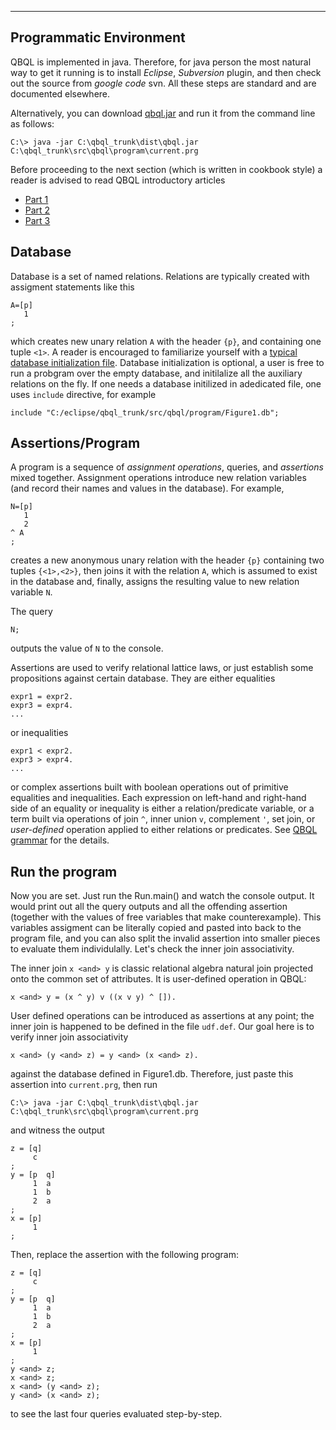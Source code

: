
---

## Programmatic Environment ##

QBQL is implemented in java. Therefore, for java person the most natural way to get it running is to install _Eclipse_, _Subversion_ plugin, and then check out the source from _google_ _code_ svn. All these steps are standard and are documented elsewhere.

Alternatively, you can download [qbql.jar](http://qbql.googlecode.com/svn/trunk/dist/qbql.jar) and run it from the command line as follows:

```
C:\> java -jar C:\qbql_trunk\dist\qbql.jar C:\qbql_trunk\src\qbql\program\current.prg
```

Before proceeding to the next section (which is written in cookbook style) a reader is advised to read QBQL introductory articles
  * [Part 1](http://vadimtropashko.wordpress.com/relational-programming-with-qbql/)
  * [Part 2](http://vadimtropashko.wordpress.com/relational-programming-with-qbql/manipulating-strings-in-qbql/)
  * [Part 3](http://vadimtropashko.wordpress.com/relational-programming-with-qbql/aggregation-and-set-joins/)

## Database ##

Database is a set of named relations. Relations are typically created with assigment statements like this

```
A=[p]
   1
;
```

which creates new unary relation `A` with the header `{p}`, and containing one tuple `<1>`. A reader is encouraged to familiarize yourself with a [typical database initialization file](http://code.google.com/p/qbql/source/browse/trunk/src/qbql/program/Figure1.db). Database initialization is optional, a user is free to run a probgram over the empty database, and initilalize all the auxiliary relations on the fly. If one needs a database initilized in adedicated file, one uses `include` directive, for example

```
include "C:/eclipse/qbql_trunk/src/qbql/program/Figure1.db";
```


## Assertions/Program ##

A program is a sequence of _assignment operations_, queries, and _assertions_ mixed together. Assignment operations introduce new relation variables (and record their names and values in the database). For example,

```
N=[p]
   1
   2
^ A
;
```

creates a new anonymous unary relation with the header `{p}` containing two tuples `{<1>,<2>}`, then joins it with the relation `A`, which is assumed to exist in the database and, finally, assigns the resulting value to new relation variable `N`.

The query

```
N;
```

outputs the value of `N` to the console.

Assertions are used to verify relational lattice laws, or just establish some propositions against certain database. They are either equalities

```
expr1 = expr2.
expr3 = expr4.
...
```

or inequalities

```
expr1 < expr2.
expr3 > expr4.
...
```

or complex assertions built with boolean operations out of primitive equalities and inequalities. Each expression on left-hand and right-hand side of an equality or inequality is either a relation/predicate variable, or a term built via operations of join `^`, inner union `v`, complement `'`, set join, or _user-defined_ operation applied to either relations or predicates. See [QBQL grammar](http://code.google.com/p/qbql/source/browse/trunk/src/qbql/lattice/lattice.grammar) for the details.

## Run the program ##

Now you are set. Just run the Run.main() and watch the console output. It would print out all the query outputs and all the offending assertion (together with the values of free variables that make counterexample). This variables assigment can be literally copied and pasted into back to the program file, and you can also split the invalid assertion into smaller pieces to evaluate them individulally. Let's check the inner join associativity.

The inner join `x <and> y` is classic relational algebra natural join projected onto the common set of attributes. It is user-defined operation in QBQL:

```
x <and> y = (x ^ y) v ((x v y) ^ []).
```

User defined operations can be introduced as assertions at any point; the inner join is happened to be defined in the file `udf.def`. Our goal here is to verify inner join associativity

```
x <and> (y <and> z) = y <and> (x <and> z).
```

against the database defined in Figure1.db. Therefore, just paste this assertion into `current.prg`, then run

```
C:\> java -jar C:\qbql_trunk\dist\qbql.jar C:\qbql_trunk\src\qbql\program\current.prg
```

and witness the output

```
z = [q]
     c
;
y = [p  q]
     1  a
     1  b
     2  a
;
x = [p]
     1
;
```

Then, replace the assertion with the following program:

```
z = [q]
     c
;
y = [p  q]
     1  a
     1  b
     2  a
;
x = [p]
     1
;
y <and> z;
x <and> z;
x <and> (y <and> z);
y <and> (x <and> z);
```

to see the last four queries evaluated step-by-step.